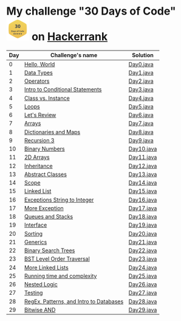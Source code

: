 # My challenge "30 Days of Code" <img src="label30day.png" width="60" height="60"> on [Hackerrank](https://www.hackerrank.com/IseeHorizont)

Day | Challenge's name                | Solution
----|---------------------------------|---------
0   | [Hello, World](https://www.hackerrank.com/challenges/30-hello-world/problem)| [Day0.java](https://github.com/IseeHorizont/HackerRank-30-days-of-code/blob/master/src/Day0.java)
1   | [Data Types](https://www.hackerrank.com/challenges/30-data-types/problem)   | [Day1.java](https://github.com/IseeHorizont/HackerRank-30-days-of-code/blob/master/src/Day1.java)
2   | [Operators](https://www.hackerrank.com/challenges/30-operators/problem)     | [Day2.java](https://github.com/IseeHorizont/HackerRank-30-days-of-code/blob/master/src/Day2.java)
3   | [Intro to Conditional Statements](https://www.hackerrank.com/challenges/30-conditional-statements/problem) | [Day3.java](https://github.com/IseeHorizont/HackerRank-30-days-of-code/blob/master/src/Day3.java)
4   | [Class vs. Instance](https://www.hackerrank.com/challenges/30-class-vs-instance/problem)              | [Day4.java](https://github.com/IseeHorizont/HackerRank-30-days-of-code/blob/master/src/Day4.java)
5   | [Loops](https://www.hackerrank.com/challenges/30-loops/problem)             | [Day5.java](https://github.com/IseeHorizont/HackerRank-30-days-of-code/blob/master/src/Day5.java)
6   | [Let's Review](https://www.hackerrank.com/challenges/30-review-loop/problem)| [Day6.java](https://github.com/IseeHorizont/HackerRank-30-days-of-code/blob/master/src/Day6.java)
7   | [Arrays](https://www.hackerrank.com/challenges/30-arrays/problem)           | [Day7.java](https://github.com/IseeHorizont/HackerRank-30-days-of-code/blob/master/src/Day7.java)
8   | [Dictionaries and Maps](https://www.hackerrank.com/challenges/30-dictionaries-and-maps/problem)| [Day8.java](https://github.com/IseeHorizont/HackerRank-30-days-of-code/blob/master/src/Day8.java)
9   | [Recursion 3](https://www.hackerrank.com/challenges/30-recursion/problem)   | [Day9.java](https://github.com/IseeHorizont/HackerRank-30-days-of-code/blob/master/src/Day9.java)
10  | [Binary Numbers](https://www.hackerrank.com/challenges/30-binary-numbers/problem)| [Day10.java](https://github.com/IseeHorizont/HackerRank-30-days-of-code/blob/master/src/Day10.java)
11  | [2D Arrays](https://www.hackerrank.com/challenges/30-2d-arrays/problem)     | [Day11.java](https://github.com/IseeHorizont/HackerRank-30-days-of-code/blob/master/src/Day11.java)
12  | [Inheritance](https://www.hackerrank.com/challenges/30-inheritance/problem) | [Day12.java](https://github.com/IseeHorizont/HackerRank-30-days-of-code/blob/master/src/Day12.java)
13  | [Abstract Classes](https://www.hackerrank.com/challenges/30-abstract-classes/problem) | [Day13.java](https://github.com/IseeHorizont/HackerRank-30-days-of-code/blob/master/src/Day13.java)
14  | [Scope](https://www.hackerrank.com/challenges/30-scope/problem)             | [Day14.java](https://github.com/IseeHorizont/HackerRank-30-days-of-code/blob/master/src/Day14.java)
15  | [Linked List](https://www.hackerrank.com/challenges/30-linked-list/problem) | [Day15.java](https://github.com/IseeHorizont/HackerRank-30-days-of-code/blob/master/src/Day15.java)
16  | [Exceptions String to Integer](https://www.hackerrank.com/challenges/30-exceptions-string-to-integer/problem)| [Day16.java](https://github.com/IseeHorizont/HackerRank-30-days-of-code/blob/master/src/Day16.java)
17  | [More Exception](https://www.hackerrank.com/challenges/30-more-exceptions/problem)   | [Day17.java](https://github.com/IseeHorizont/HackerRank-30-days-of-code/blob/master/src/Day17.java)
18  | [Queues and Stacks](https://www.hackerrank.com/challenges/30-queues-stacks/problem)  | [Day18.java](https://github.com/IseeHorizont/HackerRank-30-days-of-code/blob/master/src/Day18.java)
19  | [Interface](https://www.hackerrank.com/challenges/30-interfaces/problem)    | [Day19.java](https://github.com/IseeHorizont/HackerRank-30-days-of-code/blob/master/src/Day19.java)
20  | [Sorting](https://www.hackerrank.com/challenges/30-sorting/problem)         | [Day20.java](https://github.com/IseeHorizont/HackerRank-30-days-of-code/blob/master/src/Day20.java)
21  | [Generics](https://www.hackerrank.com/challenges/30-generics/problem)       | [Day21.java](https://github.com/IseeHorizont/HackerRank-30-days-of-code/blob/master/src/Day21.java)
22  | [Binary Search Trees](https://www.hackerrank.com/challenges/30-binary-search-trees/problem)| [Day22.java](https://github.com/IseeHorizont/HackerRank-30-days-of-code/blob/master/src/Day22.java)
23  | [BST Level Order Traversal](https://www.hackerrank.com/challenges/30-binary-trees/problem) | [Day23.java](https://github.com/IseeHorizont/HackerRank-30-days-of-code/blob/master/src/Day23.java)
24  | [More Linked Lists](https://www.hackerrank.com/challenges/30-linked-list-deletion/problem) | [Day24.java](https://github.com/IseeHorizont/HackerRank-30-days-of-code/blob/master/src/Day24.java)
25  | [Running time and complexity](https://www.hackerrank.com/challenges/30-running-time-and-complexity/problem)| [Day25.java](https://github.com/IseeHorizont/HackerRank-30-days-of-code/blob/master/src/Day25.java)
26  | [Nested Logic](https://www.hackerrank.com/challenges/30-nested-logic/problem) | [Day26.java](https://github.com/IseeHorizont/HackerRank-30-days-of-code/blob/master/src/Day26.java)
27  | [Testing](https://www.hackerrank.com/challenges/30-testing/problem)           | [Day27.java](https://github.com/IseeHorizont/HackerRank-30-days-of-code/blob/master/src/Day27.java)
28  | [RegEx, Patterns, and Intro to Databases](https://www.hackerrank.com/challenges/30-regex-patterns/problem)| [Day28.java](https://github.com/IseeHorizont/HackerRank-30-days-of-code/blob/master/src/Day28.java)
29  | [Bitwise AND](https://www.hackerrank.com/challenges/30-bitwise-and/problem)   | [Day29.java](https://github.com/IseeHorizont/HackerRank-30-days-of-code/blob/master/src/Day29.java)
